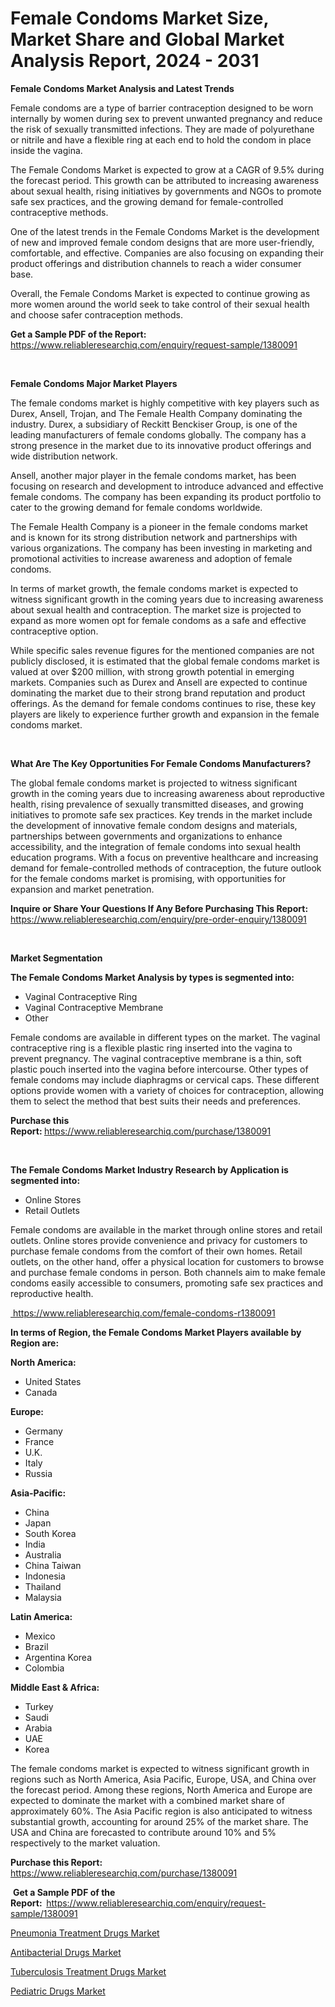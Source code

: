 <p><h1>Female Condoms Market Size, Market Share and Global Market Analysis Report, 2024 - 2031</h1></p><p><strong>Female Condoms Market Analysis and Latest Trends</strong></p>
<p><p>Female condoms are a type of barrier contraception designed to be worn internally by women during sex to prevent unwanted pregnancy and reduce the risk of sexually transmitted infections. They are made of polyurethane or nitrile and have a flexible ring at each end to hold the condom in place inside the vagina.</p><p>The Female Condoms Market is expected to grow at a CAGR of 9.5% during the forecast period. This growth can be attributed to increasing awareness about sexual health, rising initiatives by governments and NGOs to promote safe sex practices, and the growing demand for female-controlled contraceptive methods.</p><p>One of the latest trends in the Female Condoms Market is the development of new and improved female condom designs that are more user-friendly, comfortable, and effective. Companies are also focusing on expanding their product offerings and distribution channels to reach a wider consumer base.</p><p>Overall, the Female Condoms Market is expected to continue growing as more women around the world seek to take control of their sexual health and choose safer contraception methods.</p></p>
<p><strong>Get a Sample PDF of the Report:&nbsp;</strong> <a href="https://www.reliableresearchiq.com/enquiry/request-sample/1380091">https://www.reliableresearchiq.com/enquiry/request-sample/1380091</a></p>
<p>&nbsp;</p>
<p><strong>Female Condoms Major Market Players</strong></p>
<p><p>The female condoms market is highly competitive with key players such as Durex, Ansell, Trojan, and The Female Health Company dominating the industry. Durex, a subsidiary of Reckitt Benckiser Group, is one of the leading manufacturers of female condoms globally. The company has a strong presence in the market due to its innovative product offerings and wide distribution network.</p><p>Ansell, another major player in the female condoms market, has been focusing on research and development to introduce advanced and effective female condoms. The company has been expanding its product portfolio to cater to the growing demand for female condoms worldwide.</p><p>The Female Health Company is a pioneer in the female condoms market and is known for its strong distribution network and partnerships with various organizations. The company has been investing in marketing and promotional activities to increase awareness and adoption of female condoms.</p><p>In terms of market growth, the female condoms market is expected to witness significant growth in the coming years due to increasing awareness about sexual health and contraception. The market size is projected to expand as more women opt for female condoms as a safe and effective contraceptive option.</p><p>While specific sales revenue figures for the mentioned companies are not publicly disclosed, it is estimated that the global female condoms market is valued at over $200 million, with strong growth potential in emerging markets. Companies such as Durex and Ansell are expected to continue dominating the market due to their strong brand reputation and product offerings. As the demand for female condoms continues to rise, these key players are likely to experience further growth and expansion in the female condoms market.</p></p>
<p>&nbsp;</p>
<p><strong>What Are The Key Opportunities For Female Condoms Manufacturers?</strong></p>
<p><p>The global female condoms market is projected to witness significant growth in the coming years due to increasing awareness about reproductive health, rising prevalence of sexually transmitted diseases, and growing initiatives to promote safe sex practices. Key trends in the market include the development of innovative female condom designs and materials, partnerships between governments and organizations to enhance accessibility, and the integration of female condoms into sexual health education programs. With a focus on preventive healthcare and increasing demand for female-controlled methods of contraception, the future outlook for the female condoms market is promising, with opportunities for expansion and market penetration.</p></p>
<p><strong>Inquire or Share Your Questions If Any Before Purchasing This Report:</strong> <a href="https://www.reliableresearchiq.com/enquiry/pre-order-enquiry/1380091">https://www.reliableresearchiq.com/enquiry/pre-order-enquiry/1380091</a></p>
<p>&nbsp;</p>
<p><strong>Market Segmentation</strong></p>
<p><strong>The Female Condoms Market Analysis by types is segmented into:</strong></p>
<p><ul><li>Vaginal Contraceptive Ring</li><li>Vaginal Contraceptive Membrane</li><li>Other</li></ul></p>
<p><p>Female condoms are available in different types on the market. The vaginal contraceptive ring is a flexible plastic ring inserted into the vagina to prevent pregnancy. The vaginal contraceptive membrane is a thin, soft plastic pouch inserted into the vagina before intercourse. Other types of female condoms may include diaphragms or cervical caps. These different options provide women with a variety of choices for contraception, allowing them to select the method that best suits their needs and preferences.</p></p>
<p><strong>Purchase this Report:&nbsp;</strong><a href="https://www.reliableresearchiq.com/purchase/1380091">https://www.reliableresearchiq.com/purchase/1380091</a></p>
<p>&nbsp;</p>
<p><strong>The Female Condoms Market Industry Research by Application is segmented into:</strong></p>
<p><ul><li>Online Stores</li><li>Retail Outlets</li></ul></p>
<p><p>Female condoms are available in the market through online stores and retail outlets. Online stores provide convenience and privacy for customers to purchase female condoms from the comfort of their own homes. Retail outlets, on the other hand, offer a physical location for customers to browse and purchase female condoms in person. Both channels aim to make female condoms easily accessible to consumers, promoting safe sex practices and reproductive health.</p></p>
<p><a href="https://www.reliableresearchiq.com/female-condoms-r1380091">&nbsp;https://www.reliableresearchiq.com/female-condoms-r1380091</a></p>
<p><strong>In terms of Region, the Female Condoms Market Players available by Region are:</strong></p>
<p>
    <p> <strong> North America: </strong>
        <ul>
            <li>United States</li>
            <li>Canada</li>
        </ul>
        </p> 
    <p> <strong> Europe: </strong>
        <ul>
            <li>Germany</li>
            <li>France</li>
            <li>U.K.</li>
            <li>Italy</li>
            <li>Russia</li>
        </ul>
        </p> 
    <p> <strong> Asia-Pacific: </strong>
        <ul>
            <li>China</li>
            <li>Japan</li>
            <li>South Korea</li>
            <li>India</li>
            <li>Australia</li>
            <li>China Taiwan</li>
            <li>Indonesia</li>
            <li>Thailand</li>
            <li>Malaysia</li>
        </ul>
        </p> 
    <p> <strong> Latin America: </strong>
        <ul>
            <li>Mexico</li>
            <li>Brazil</li>
            <li>Argentina Korea</li>
            <li>Colombia</li>
        </ul>
        </p> 
    <p> <strong> Middle East & Africa: </strong>
        <ul>
            <li>Turkey</li>
            <li>Saudi</li>
            <li>Arabia</li>
            <li>UAE</li>
            <li>Korea</li>
        </ul>
    </p>
    </p>
<p><p>The female condoms market is expected to witness significant growth in regions such as North America, Asia Pacific, Europe, USA, and China over the forecast period. Among these regions, North America and Europe are expected to dominate the market with a combined market share of approximately 60%. The Asia Pacific region is also anticipated to witness substantial growth, accounting for around 25% of the market share. The USA and China are forecasted to contribute around 10% and 5% respectively to the market valuation.</p></p>
<p><strong>Purchase this Report: </strong><a href="https://www.reliableresearchiq.com/purchase/1380091">https://www.reliableresearchiq.com/purchase/1380091</a></p>
<p>&nbsp;<strong>Get a Sample PDF of the Report:&nbsp;&nbsp;</strong><a href="https://www.reliableresearchiq.com/enquiry/request-sample/1380091">https://www.reliableresearchiq.com/enquiry/request-sample/1380091</a></p>
<p><strong></strong></p>
<p><p><a href="https://github.com/vimar16th/Market-Research-Report-List-6/blob/main/pneumonia-treatment-drugs-market.md">Pneumonia Treatment Drugs Market</a></p><p><a href="https://github.com/markusgodoy/Market-Research-Report-List-4/blob/main/antibacterial-drugs-market.md">Antibacterial Drugs Market</a></p><p><a href="https://github.com/luckyshygirl/Market-Research-Report-List-6/blob/main/tuberculosis-treatment-drugs-market.md">Tuberculosis Treatment Drugs Market</a></p><p><a href="https://github.com/JameTravis/Market-Research-Report-List-6/blob/main/pediatric-drugs-market.md">Pediatric Drugs Market</a></p></p>